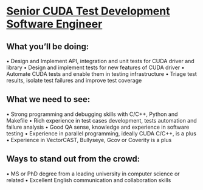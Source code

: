 # [Senior CUDA Test Development Software Engineer](https://github.com/CarraZhou/NVIDIA-Position/blob/master/NVIDIA-Positions.md) #

## What you’ll be doing: ##
•	Design and Implement API, integration and unit tests for CUDA driver and library
•	Design and implement tests for new features of CUDA driver
•	Automate CUDA tests and enable them in testing infrastructure
•	Triage test results, isolate test failures and improve test coverage

## What we need to see: ##
•	Strong programming and debugging skills with C/C++, Python and Makefile
•	Rich experience in test cases development, tests automation and failure analysis
•	Good QA sense, knowledge and experience in software testing
•	Experience in parallel programming, ideally CUDA C/C++, is a plus
•	Experience in VectorCAST, Bullyseye, Gcov or Coverity is a plus

## Ways to stand out from the crowd:  ##
•	MS or PhD degree from a leading university in computer science or related
•	Excellent English communication and collaboration skills
